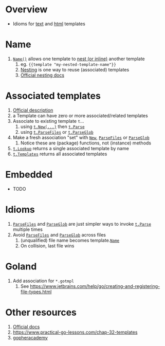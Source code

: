# Overview
- Idioms for [text](https://pkg.go.dev/text/template) and [html](https://pkg.go.dev/html/template) templates

# Name
1. [`Name()`](https://pkg.go.dev/text/template#Template.Name) allows one template to [nest (or inline)](https://pkg.go.dev/text/template#hdr-Nested_template_definitions) another template
    1. eg. `{{template "my-nested-template-name"}}`
    1. [Nesting](https://pkg.go.dev/text/template#hdr-Nested_template_definitions) is one way to reuse (associated) templates
    1. [Official nesting docs](https://pkg.go.dev/text/template#hdr-Nested_template_definitions)


# Associated templates
1. [Official description](https://pkg.go.dev/text/template#hdr-Associated_templates)
1. a Template can have zero or more associated/related templates
1. Associate to existing template `t`...
    1. using [`t.New(...)`](https://pkg.go.dev/html/template#Template.New) then [`t.Parse`](https://pkg.go.dev/html/template#Template.Parse)
    1. using [`t.ParseFiles`](https://pkg.go.dev/text/template#Template.ParseFiles) or [`t.ParseGlob`](https://pkg.go.dev/text/template#Template.ParseGlob)
1. Make a fresh association "set" with [`New`](https://pkg.go.dev/text/template#New), [`ParseFiles`](https://pkg.go.dev/text/template#ParseFS) or [`ParseGlob`](https://pkg.go.dev/text/template#ParseGlob)
    1. Notice these are (package) functions, not (instance) methods
1. [`t.Lookup`](https://pkg.go.dev/html/template#Template.Lookup) returns a single associated template by name
1. [`t.Templates`](https://pkg.go.dev/html/template#Template.Templates) returns all associated templates


# Embedded
- TODO


# Idioms
1. [`ParseFiles`](https://pkg.go.dev/text/template#Template.ParseFiles) and [`ParseGlob`](https://pkg.go.dev/text/template#Template.ParseGlob) are just simpler ways to invoke [`t.Parse`](https://pkg.go.dev/text/template#Template.Parse) multiple times
1. Avoid [`ParseFiles`](https://pkg.go.dev/text/template#Template.ParseFiles) and [`ParseGlob`](https://pkg.go.dev/text/template#Template.ParseGlob) across files
    1. (unqualified) file name becomes template.[`Name`](https://pkg.go.dev/text/template#Template.Name)
    1. On collision, last file wins


# Goland
1. Add association for `*.gotmpl`
    1. See https://www.jetbrains.com/help/go/creating-and-registering-file-types.html


# Other resources
1. [Official docs](https://pkg.go.dev/text/template)
1. https://www.practical-go-lessons.com/chap-32-templates
1. [gopheracademy](https://blog.gopheracademy.com/advent-2017/using-go-templates/)
